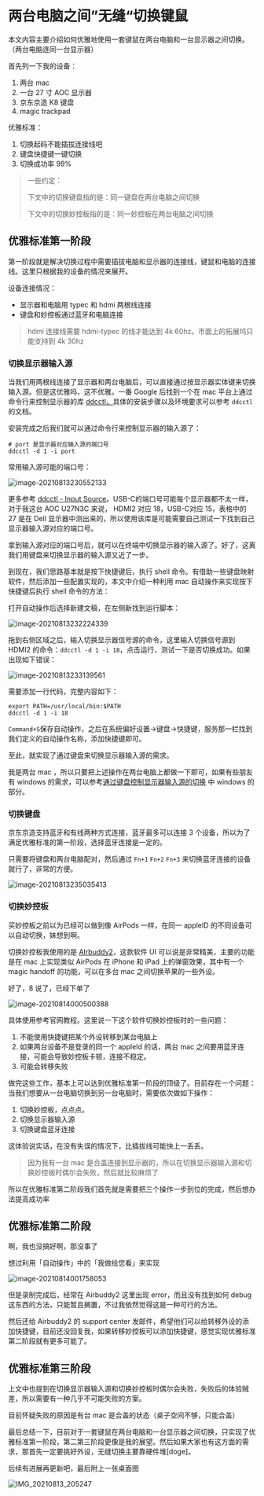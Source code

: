 # 两台电脑之间”无缝“切换键鼠

本文内容主要介绍如何优雅地使用一套键鼠在两台电脑和一台显示器之间切换。（两台电脑连同一台显示器）

首先列一下我的设备：

1. 两台 mac 
2. 一台 27 寸 AOC 显示器
3. 京东京造 K8 键盘
4. magic trackpad

优雅标准：

1. 切换起码不能插拔连接线吧
2. 键盘快捷键一键切换
3. 切换成功率 99%

> 一些约定：
>
> 下文中的切换键盘指的是：同一键盘在两台电脑之间切换
>
> 下文中的切换妙控板指的是：同一妙控板在两台电脑之间切换

## 优雅标准第一阶段

第一阶段就是解决切换过程中需要插拔电脑和显示器的连接线，键鼠和电脑的连接线。这里只根据我的设备的情况来展开。

设备连接情况：

- 显示器和电脑用 typec 和 hdmi 两根线连接
- 键盘和妙控板通过蓝牙和电脑连接

> hdmi 连接线需要 hdmi-typec 的线才能达到 4k 60hz。市面上的拓展坞只能支持到 4k 30hz

### 切换显示器输入源

当我们用两根线连接了显示器和两台电脑后，可以直接通过按显示器实体键来切换输入源。但是这优雅吗，这不优雅。一番 Google 后找到一个在 mac 平台上通过命令行来控制显示器的库 [ddcctl，](https://github.com/kfix/ddcctl#ddcctl-ddc-monitor-controls-for-the-osx-command-line)具体的安装步骤以及环境要求可以参考 `ddcctl` 的文档。

安装完成之后我们就可以通过命令行来控制显示器的输入源了：

```shell
# port 是显示器对应输入源的端口号
ddcctl -d 1 -i port
```

常用输入源可能的端口号：

![image-20210813230552133](assets/image-20210813230552133.png)

更多参考 [ddcctl - Input Source](https://github.com/kfix/ddcctl#input-sources)。USB-C的端口号可能每个显示器都不太一样，对于我这台 AOC U27N3C 来说， HDMI2 对应 18，USB-C对应 15，表格中的 27 是在 Dell 显示器中测出来的，所以使用该库是可能需要自己测试一下找到自己显示器输入源对应的端口号。

拿到输入源对应的端口号后，就可以在终端中切换显示器的输入源了。好了，这离我们用键盘来切换显示器的输入源又近了一步。

到现在，我们思路基本就是按下快捷键后，执行 shell 命令。有借助一些键盘映射软件，然后添加一些配置实现的，本文中介绍一种利用 mac 自动操作来实现按下快捷键后执行 shell 命令的方法：

打开自动操作后选择新建文稿，在左侧新找到运行脚本：

![image-20210813232224339](assets/image-20210813232224339.png)

拖到右侧区域之后，输入切换显示器信号源的命令，这里输入切换信号源到 HDMI2 的命令：`ddcctl -d 1 -i 18`，点击运行，测试一下是否切换成功。如果出现如下错误：

![image-20210813233139561](assets/image-20210813233139561.png)

需要添加一行代码，完整内容如下：

```shell
export PATH=/usr/local/bin:$PATH
ddcctl -d 1 -i 18
```

`Command+S`保存自动操作，之后在系统偏好设置->键盘->快捷键，服务那一栏找到我们定义的自动操作名称，添加快捷键即可。

至此，就实现了通过键盘来切换显示器输入源的需求。

我是两台 mac ，所以只要把上述操作在两台电脑上都做一下即可，如果有些朋友有 windows 的需求，可以参考[通过键盘控制显示器输入源的切换](https://blog.i-ll.cc/archives/587) 中 windows 的部分。

### 切换键盘

京东京造支持蓝牙和有线两种方式连接，蓝牙最多可以连接 3 个设备，所以为了满足优雅标准的第一阶段，选择蓝牙连接是一定的。

只需要将键盘和两台电脑配对，然后通过 `Fn+1` `Fn+2` `Fn+3` 来切换蓝牙连接的设备就行了，非常的方便。

![image-20210813235035413](assets/image-20210813235035413.png)

### 切换妙控板

买妙控板之前以为已经可以做到像 AirPods 一样，在同一 appleID 的不同设备可以自动切换，妹想到啊。

切换妙控板我使用的是 [AIrbuddy2](https://v2.airbuddy.app/)，这款软件 UI 可以说是非常精美，主要的功能是在 mac 上实现类似 AirPods 在 iPhone 和 iPad 上的弹窗效果，其中有一个 magic handoff 的功能，可以在多台 mac 之间切换苹果的一些外设。

好了，8 说了，已经下单了

![image-20210814000500388](assets/image-20210814000500388.png)

具体使用参考官网教程。这里说一下这个软件切换妙控板时的一些问题：

1. 不能使用快捷键把某个外设转移到某台电脑上
2. 如果两台设备不是登录的同一个 appleId 的话，两台 mac 之间要用蓝牙连接，可能会导致妙控板卡顿，连接不稳定。
3. 可能会转移失败

做完这些工作，基本上可以达到优雅标准第一阶段的顶级了。目前存在一个问题：当我们想要从一台电脑切换到另一台电脑时，需要依次做如下操作：

1. 切换妙控板，点点点。
2. 切换显示器输入源
3. 切换键盘蓝牙连接

这体验说实话，在没有失误的情况下，比插拔线可能快上一丢丢。

> 因为我有一台 mac 是合盖连接到显示器的，所以在切换显示器输入源和切换妙控板时偶尔会失败，然后就比较麻烦了

所以在优雅标准第二阶段我们首先就是需要把三个操作一步到位的完成，然后想办法提高成功率

## 优雅标准第二阶段

啊，我也没搞好啊，那没事了

想过利用「自动操作」中的「我做给您看」来实现

![image-20210814001758053](assets/image-20210814001758053.png)

但是录制完成后，经常在 Airbuddy2 这里出现 error，而且没有找到如何 debug 这东西的方法，只能暂且搁置，不过我依然觉得这是一种可行的方法。

然后还给 Airbuddy2 的 support center 发邮件，希望他们可以给转移外设的添加快捷键，目前还没回复我，如果转移妙控板可以添加快捷键，感觉实现优雅标准第二阶段就有更多可能了。

## 优雅标准第三阶段

上文中也提到在切换显示器输入源和切换妙控板时偶尔会失败，失败后的体验贼差，所以需要有一种几乎不可能失败的方案。

目前怀疑失败的原因是有台 mac 是合盖的状态（桌子空间不够，只能合盖）



最后总结一下，目前对于一套键鼠在两台电脑和一台显示器之间切换，只实现了优雅标准第一阶段，第二第三阶段更像是我的展望。然后如果大家也有这方面的需求，那首先一定要挑好外设，无缝切换主要靠硬件堆[doge]。

后续有进展再更新吧，最后附上一张桌面图

![IMG_20210813_205247](assets/IMG_20210813_205247.jpg)